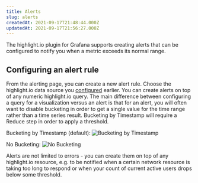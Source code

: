 ```yaml
---
title: Alerts
slug: alerts
createdAt: 2021-09-17T21:48:44.000Z
updatedAt: 2021-09-17T21:56:27.000Z
---
```


The highlight.io plugin for Grafana supports creating alerts that can be configured to notify you when a metric exceeds its normal range.

## Configuring an alert rule

From the alerting page, you can create a new alert rule. Choose the highlight.io data source you [configured](./2_setup.md) earlier. You can create alerts on top of any numeric highlight.io query. The main difference between configuring a query for a visualization versus an alert is that for an alert, you will often want to disable bucketing in order to get a single value for the time range rather than a time series result. Bucketing by Timestamp will require a Reduce step in order to apply a threshold.

Bucketing by Timestamp (default):
![Bucketing by Timestamp](/images/docs/grafana/timestamp-bucketing.png)

No Bucketing:
![No Bucketing](/images/docs/grafana/no-bucketing.png)

Alerts are not limited to errors - you can create them on top of any highlight.io resource, e.g. to be notified when a certain network resource is taking too long to respond or when your count of current active users drops below some threshold.
